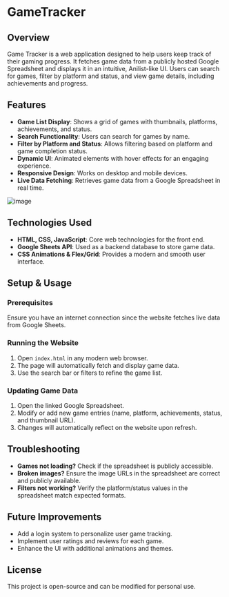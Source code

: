 # GameTracker

## Overview
Game Tracker is a web application designed to help users keep track of their gaming progress. It fetches game data from a publicly hosted Google Spreadsheet and displays it in an intuitive, Anilist-like UI. Users can search for games, filter by platform and status, and view game details, including achievements and progress.

## Features
- **Game List Display**: Shows a grid of games with thumbnails, platforms, achievements, and status.
- **Search Functionality**: Users can search for games by name.
- **Filter by Platform and Status**: Allows filtering based on platform and game completion status.
- **Dynamic UI**: Animated elements with hover effects for an engaging experience.
- **Responsive Design**: Works on desktop and mobile devices.
- **Live Data Fetching**: Retrieves game data from a Google Spreadsheet in real time.
  
![image](https://github.com/user-attachments/assets/4afac5bf-0a76-43ed-86c2-66a7b281a6e3)

## Technologies Used
- **HTML, CSS, JavaScript**: Core web technologies for the front end.
- **Google Sheets API**: Used as a backend database to store game data.
- **CSS Animations & Flex/Grid**: Provides a modern and smooth user interface.

## Setup & Usage
### Prerequisites
Ensure you have an internet connection since the website fetches live data from Google Sheets.

### Running the Website
1. Open `index.html` in any modern web browser.
2. The page will automatically fetch and display game data.
3. Use the search bar or filters to refine the game list.

### Updating Game Data
1. Open the linked Google Spreadsheet.
2. Modify or add new game entries (name, platform, achievements, status, and thumbnail URL).
3. Changes will automatically reflect on the website upon refresh.

## Troubleshooting
- **Games not loading?** Check if the spreadsheet is publicly accessible.
- **Broken images?** Ensure the image URLs in the spreadsheet are correct and publicly available.
- **Filters not working?** Verify the platform/status values in the spreadsheet match expected formats.

## Future Improvements
- Add a login system to personalize user game tracking.
- Implement user ratings and reviews for each game.
- Enhance the UI with additional animations and themes.

## License
This project is open-source and can be modified for personal use.

